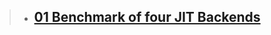 >  - ## [01 Benchmark of four JIT Backends](https://dev.to/ssghost/01-benchmark-of-four-jit-backends-51i3)